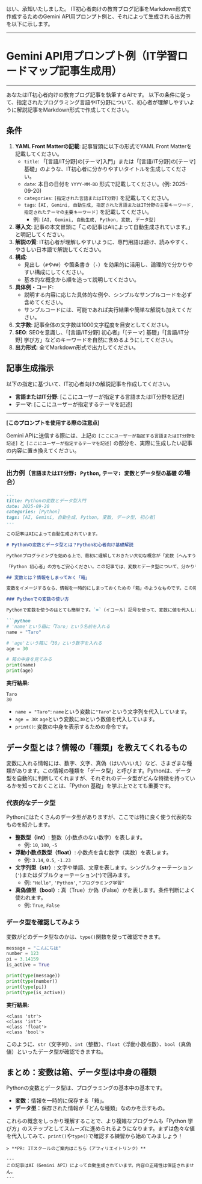 はい、承知いたしました。
IT初心者向けの教育ブログ記事をMarkdown形式で作成するためのGemini API用プロンプト例と、それによって生成される出力例を以下に示します。

---

# Gemini API用プロンプト例（IT学習ロードマップ記事生成用）

---
あなたはIT初心者向けの教育ブログ記事を執筆するAIです。
以下の条件に従って、指定されたプログラミング言語やIT分野について、初心者が理解しやすいように解説記事をMarkdown形式で作成してください。

## 条件

1.  **YAML Front Matterの記載**: 記事冒頭に以下の形式でYAML Front Matterを記載してください。
    *   `title`: 「[言語/IT分野]の[テーマ]入門」または「[言語/IT分野]の[テーマ]基礎」のような、IT初心者に分かりやすいタイトルを生成してください。
    *   `date`: 本日の日付を `YYYY-MM-DD` 形式で記載してください。(例: 2025-09-20)
    *   `categories`: `[指定された言語またはIT分野]` を記載してください。
    *   `tags`: `[AI, Gemini, 自動生成, 指定された言語またはIT分野の主要キーワード, 指定されたテーマの主要キーワード]` を記載してください。
        *   例: `[AI, Gemini, 自動生成, Python, 変数, データ型]`
2.  **導入文**: 記事の本文冒頭に「この記事はAIによって自動生成されています。」と明記してください。
3.  **解説の質**: IT初心者が理解しやすいように、専門用語は避け、読みやすく、やさしい日本語で解説してください。
4.  **構成**:
    *   見出し（`#`や`##`）や箇条書き（`-`）を効果的に活用し、論理的で分かりやすい構成にしてください。
    *   基本的な概念から順を追って説明してください。
5.  **具体例・コード**:
    *   説明する内容に応じた具体的な例や、シンプルなサンプルコードを必ず含めてください。
    *   サンプルコードには、可能であれば実行結果や簡単な解説も加えてください。
6.  **文字数**: 記事全体の文字数は1000文字程度を目安としてください。
7.  **SEO**: SEOを意識し、「[言語/IT分野] 初心者」「[テーマ] 基礎」「[言語/IT分野] 学び方」などのキーワードを自然に含めるようにしてください。
8.  **出力形式**: 全てMarkdown形式で出力してください。

## 記事生成指示

以下の指定に基づいて、IT初心者向けの解説記事を作成してください。

-   **言語またはIT分野**: [ここにユーザーが指定する言語またはIT分野を記述]
-   **テーマ**: [ここにユーザーが指定するテーマを記述]

---

**[このプロンプトを使用する際の注意点]**

Gemini APIに送信する際には、上記の `[ここにユーザーが指定する言語またはIT分野を記述]` と `[ここにユーザーが指定するテーマを記述]` の部分を、実際に生成したい記事の内容に置き換えてください。

---

### 出力例（`言語またはIT分野: Python`, `テーマ: 変数とデータ型の基礎` の場合）

```markdown
---
title: Pythonの変数とデータ型入門
date: 2025-09-20
categories: [Python]
tags: [AI, Gemini, 自動生成, Python, 変数, データ型, 初心者]
---

この記事はAIによって自動生成されています。

# Pythonの変数とデータ型とは？Python初心者向け基礎解説

Pythonプログラミングを始める上で、最初に理解しておきたい大切な概念が「変数（へんすう）」と「データ型（データがた）」です。これらは、プログラムの中で情報を一時的に保存したり、その情報がどんな種類のものなのかをPythonに教えたりするために使われます。

「Python 初心者」の方もご安心ください。この記事では、変数とデータ型について、分かりやすく、やさしい言葉で解説していきます。

## 変数とは？情報をしまっておく「箱」

変数をイメージするなら、情報を一時的にしまっておくための「箱」のようなものです。この箱には名前（変数名）をつけることができ、中に数字や文字などのさまざまな情報を入れておくことができます。そして、必要に応じて箱の中身を取り出したり、新しいものに入れ替えたりすることが可能です。

### Pythonでの変数の使い方

Pythonで変数を使うのはとても簡単です。`=`（イコール）記号を使って、変数に値を代入します。

```python
# 'name'という箱に「Taro」という名前を入れる
name = "Taro"

# 'age'という箱に「30」という数字を入れる
age = 30

# 箱の中身を見てみる
print(name)
print(age)
```

**実行結果:**
```
Taro
30
```

*   `name = "Taro"`: `name`という変数に`"Taro"`という文字列を代入しています。
*   `age = 30`: `age`という変数に`30`という数値を代入しています。
*   `print()`: 変数の中身を表示するための命令です。

## データ型とは？情報の「種類」を教えてくれるもの

変数に入れる情報には、数字、文字、真偽（はい/いいえ）など、さまざまな種類があります。この情報の種類を「データ型」と呼びます。Pythonは、データ型を自動的に判断してくれますが、それぞれのデータ型がどんな特徴を持っているかを知っておくことは、「Python 基礎」を学ぶ上でとても重要です。

### 代表的なデータ型

Pythonにはたくさんのデータ型がありますが、ここでは特に良く使う代表的なものを紹介します。

*   **整数型（int）**: 整数（小数点のない数字）を表します。
    *   例: `10`, `100`, `-5`
*   **浮動小数点数型（float）**: 小数点を含む数字（実数）を表します。
    *   例: `3.14`, `0.5`, `-1.23`
*   **文字列型（str）**: 文字や単語、文章を表します。シングルクォーテーション(`'`)またはダブルクォーテーション(`"`)で囲みます。
    *   例: `"Hello"`, `'Python'`, `"プログラミング学習"`
*   **真偽値型（bool）**: 真（True）か偽（False）かを表します。条件判断によく使われます。
    *   例: `True`, `False`

### データ型を確認してみよう

変数がどのデータ型なのかは、`type()`関数を使って確認できます。

```python
message = "こんにちは"
number = 123
pi = 3.14159
is_active = True

print(type(message))
print(type(number))
print(type(pi))
print(type(is_active))
```

**実行結果:**
```
<class 'str'>
<class 'int'>
<class 'float'>
<class 'bool'>
```

このように、`str`（文字列）、`int`（整数）、`float`（浮動小数点数）、`bool`（真偽値）といったデータ型が確認できますね。

## まとめ：変数は箱、データ型は中身の種類

Pythonの変数とデータ型は、プログラミングの基本中の基本です。
*   **変数**：情報を一時的に保存する「箱」。
*   **データ型**：保存された情報が「どんな種類」なのかを示すもの。

これらの概念をしっかり理解することで、より複雑なプログラムも「Python 学び方」のステップとしてスムーズに進められるようになります。まずは色々な値を代入してみて、`print()`や`type()`で確認する練習から始めてみましょう！
```
> **PR: ITスクールのご案内はこちら（アフィリエイトリンク）**

---
この記事はAI（Gemini API）によって自動生成されています。内容の正確性は保証されません。
---
